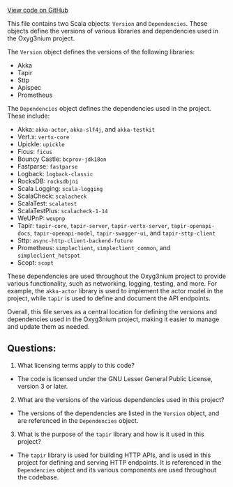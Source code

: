 [View code on GitHub](https://github.com/alephium/alephium/project/Dependencies.scala)

This file contains two Scala objects: `Version` and `Dependencies`. These objects define the versions of various libraries and dependencies used in the Oxyg3nium project. 

The `Version` object defines the versions of the following libraries: 
- Akka
- Tapir
- Sttp
- Apispec
- Prometheus

The `Dependencies` object defines the dependencies used in the project. These include:
- Akka: `akka-actor`, `akka-slf4j`, and `akka-testkit`
- Vert.x: `vertx-core`
- Upickle: `upickle`
- Ficus: `ficus`
- Bouncy Castle: `bcprov-jdk18on`
- Fastparse: `fastparse`
- Logback: `logback-classic`
- RocksDB: `rocksdbjni`
- Scala Logging: `scala-logging`
- ScalaCheck: `scalacheck`
- ScalaTest: `scalatest`
- ScalaTestPlus: `scalacheck-1-14`
- WeUPnP: `weupnp`
- Tapir: `tapir-core`, `tapir-server`, `tapir-vertx-server`, `tapir-openapi-docs`, `tapir-openapi-model`, `tapir-swagger-ui`, and `tapir-sttp-client`
- Sttp: `async-http-client-backend-future`
- Prometheus: `simpleclient`, `simpleclient_common`, and `simpleclient_hotspot`
- Scopt: `scopt`

These dependencies are used throughout the Oxyg3nium project to provide various functionality, such as networking, logging, testing, and more. For example, the `akka-actor` library is used to implement the actor model in the project, while `tapir` is used to define and document the API endpoints. 

Overall, this file serves as a central location for defining the versions and dependencies used in the Oxyg3nium project, making it easier to manage and update them as needed.
## Questions: 
 1. What licensing terms apply to this code?
- The code is licensed under the GNU Lesser General Public License, version 3 or later.

2. What are the versions of the various dependencies used in this project?
- The versions of the dependencies are listed in the `Version` object, and are referenced in the `Dependencies` object.

3. What is the purpose of the `tapir` library and how is it used in this project?
- The `tapir` library is used for building HTTP APIs, and is used in this project for defining and serving HTTP endpoints. It is referenced in the `Dependencies` object and its various components are used throughout the codebase.